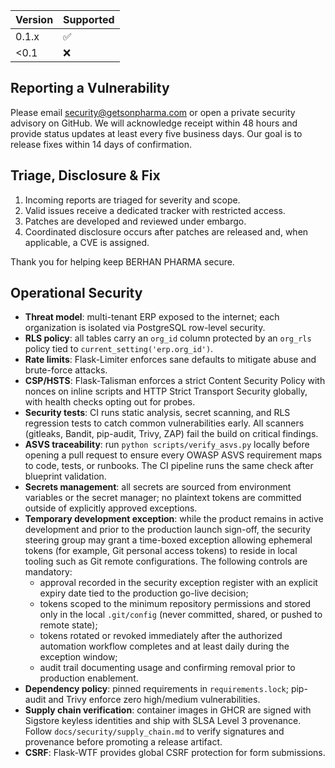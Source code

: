| Version | Supported |
| ------- | --------- |
| 0.1.x   | ✅ |
| <0.1    | ❌ |

## Reporting a Vulnerability

Please email security@getsonpharma.com or open a private security advisory on GitHub. We will acknowledge receipt within 48 hours and provide status updates at least every five business days. Our goal is to release fixes within 14 days of confirmation.

## Triage, Disclosure & Fix

1. Incoming reports are triaged for severity and scope.
2. Valid issues receive a dedicated tracker with restricted access.
3. Patches are developed and reviewed under embargo.
4. Coordinated disclosure occurs after patches are released and, when applicable, a CVE is assigned.

Thank you for helping keep BERHAN PHARMA secure.

## Operational Security

- **Threat model**: multi-tenant ERP exposed to the internet; each organization is isolated via PostgreSQL row-level security.
- **RLS policy**: all tables carry an `org_id` column protected by an `org_rls` policy tied to `current_setting('erp.org_id')`.
- **Rate limits**: Flask-Limiter enforces sane defaults to mitigate abuse and brute-force attacks.
- **CSP/HSTS**: Flask-Talisman enforces a strict Content Security Policy with nonces on inline scripts and HTTP Strict Transport Security globally, with health checks opting out for probes.
- **Security tests**: CI runs static analysis, secret scanning, and RLS regression tests to catch common vulnerabilities early. All scanners (gitleaks, Bandit, pip-audit, Trivy, ZAP) fail the build on critical findings.
- **ASVS traceability**: run `python scripts/verify_asvs.py` locally before opening a pull request to ensure every OWASP ASVS requirement maps to code, tests, or runbooks. The CI pipeline runs the same check after blueprint validation.
- **Secrets management**: all secrets are sourced from environment variables or the secret manager; no plaintext tokens are committed outside of explicitly approved exceptions.
- **Temporary development exception**: while the product remains in active development and prior to the production launch sign-off, the security steering group may grant a time-boxed exception allowing ephemeral tokens (for example, Git personal access tokens) to reside in local tooling such as Git remote configurations. The following controls are mandatory:
  - approval recorded in the security exception register with an explicit expiry date tied to the production go-live decision;
  - tokens scoped to the minimum repository permissions and stored only in the local `.git/config` (never committed, shared, or pushed to remote state);
  - tokens rotated or revoked immediately after the authorized automation workflow completes and at least daily during the exception window;
  - audit trail documenting usage and confirming removal prior to production enablement.
- **Dependency policy**: pinned requirements in `requirements.lock`; pip-audit and Trivy enforce zero high/medium vulnerabilities.
- **Supply chain verification**: container images in GHCR are signed with Sigstore keyless identities and ship with SLSA Level 3 provenance. Follow `docs/security/supply_chain.md` to verify signatures and provenance before promoting a release artifact.
- **CSRF**: Flask-WTF provides global CSRF protection for form submissions.
